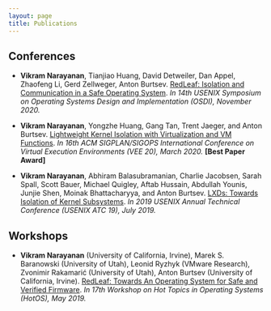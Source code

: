 ```yaml
---
layout: page
title: Publications
---
```


## Conferences
* **Vikram Narayanan**, Tianjiao Huang, David Detweiler, Dan Appel, Zhaofeng Li, Gerd Zellweger, Anton Burtsev. [RedLeaf: Isolation and Communication in a Safe Operating System](https://www.usenix.org/system/files/osdi20-narayanan_vikram.pdf). *In 14th USENIX Symposium on Operating Systems Design and Implementation (OSDI), November 2020.*

* **Vikram Narayanan**, Yongzhe Huang, Gang Tan, Trent Jaeger, and Anton Burtsev. [Lightweight Kernel Isolation with Virtualization and VM Functions](/publications/vee20-lvds.pdf). *In 16th ACM SIGPLAN/SIGOPS International Conference on Virtual Execution Environments (VEE 20), March 2020.* **[Best Paper Award]**

* **Vikram Narayanan**, Abhiram Balasubramanian, Charlie Jacobsen, Sarah Spall, Scott Bauer, Michael Quigley, Aftab Hussain, Abdullah Younis, Junjie Shen, Moinak Bhattacharyya, and Anton Burtsev. [LXDs: Towards Isolation of Kernel Subsystems](https://www.usenix.org/system/files/atc19-narayanan.pdf). *In 2019 USENIX Annual Technical Conference (USENIX ATC 19), July 2019.*

## Workshops

* **Vikram Narayanan** (University of California, Irvine), Marek S. Baranowski (University of Utah), Leonid Ryzhyk (VMware Research), Zvonimir Rakamarić (University of Utah), Anton Burtsev (University of California, Irvine). [RedLeaf: Towards An Operating System for Safe and Verified Firmware](/publications/hotos19-redleaf.pdf). *In 17th Workshop on Hot Topics in Operating Systems (HotOS), May 2019.*
